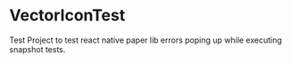 # VectorIconTest
Test Project to test react native paper lib errors poping up while executing snapshot tests.
